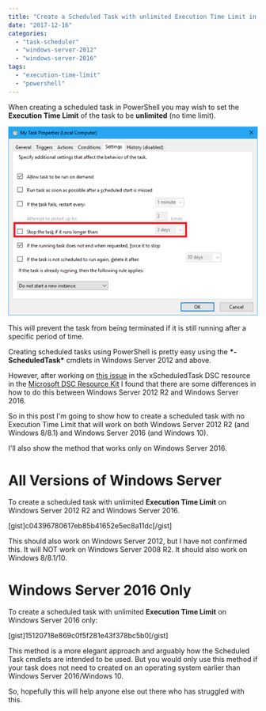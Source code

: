 ```yaml
---
title: "Create a Scheduled Task with unlimited Execution Time Limit in PowerShell"
date: "2017-12-16"
categories: 
  - "task-scheduler"
  - "windows-server-2012"
  - "windows-server-2016"
tags: 
  - "execution-time-limit"
  - "powershell"
---
```


When creating a scheduled task in PowerShell you may wish to set the **Execution Time Limit** of the task to be **unlimited** (no time limit).

![ss_scheduledtask_executiontimelimit](images/ss_scheduledtask_executiontimelimit.png)

This will prevent the task from being terminated if it is still running after a specific period of time.

Creating scheduled tasks using PowerShell is pretty easy using the **\*-ScheduledTask\*** cmdlets in Windows Server 2012 and above.

However, after working on [this issue](https://github.com/PowerShell/xComputerManagement/issues/115) in the xScheduledTask DSC resource in the [Microsoft DSC Resource Kit](https://blogs.msdn.microsoft.com/powershell/tag/dsc-resource-kit/) I found that there are some differences in how to do this between Windows Server 2012 R2 and Windows Server 2016.

So in this post I'm going to show how to create a scheduled task with no Execution Time Limit that will work on both Windows Server 2012 R2 (and Windows 8/8.1) and Windows Server 2016 (and Windows 10).

I'll also show the method that works only on Windows Server 2016.

# All Versions of Windows Server

To create a scheduled task with unlimited **Execution Time Limit** on Windows Server 2012 R2 and Windows Server 2016.

\[gist\]c04396780617eb85b41652e5ec8a11dc\[/gist\]

This should also work on Windows Server 2012, but I have not confirmed this. It will NOT work on Windows Server 2008 R2. It should also work on Windows 8/8.1/10.

# Windows Server 2016 Only

To create a scheduled task with unlimited **Execution Time Limit** on Windows Server 2016 only:

\[gist\]15120718e869c0f5f281e43f378bc5b0\[/gist\]

This method is a more elegant approach and arguably how the Scheduled Task cmdlets are intended to be used. But you would only use this method if your task does not need to created on an operating system earlier than Windows Server 2016/Windows 10.

So, hopefully this will help anyone else out there who has struggled with this.
